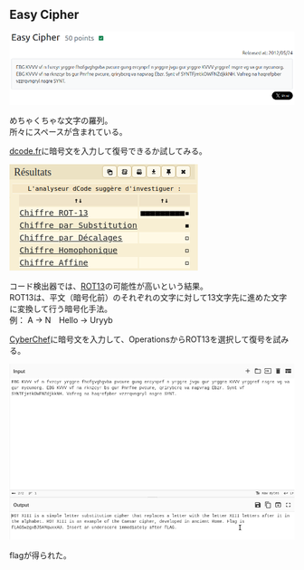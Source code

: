 ## Easy Cipher

![](img/easy-cipher1.png)

めちゃくちゃな文字の羅列。  
所々にスペースが含まれている。  

[dcode.fr](https://www.dcode.fr/identification-chiffrement)に暗号文を入力して復号できるか試してみる。  

![](img/easy-cipher2.png)

コード検出器では、[ROT13](https://ja.wikipedia.org/wiki/ROT13)の可能性が高いという結果。  
ROT13は、平文（暗号化前）のそれぞれの文字に対して13文字先に進めた文字に変換して行う暗号化手法。  
例： A -> N　Hello -> Uryyb

[CyberChef](https://gchq.github.io/CyberChef/)に暗号文を入力して、OperationsからROT13を選択して復号を試みる。  

![](img/easy-cipher3.png)

flagが得られた。  

